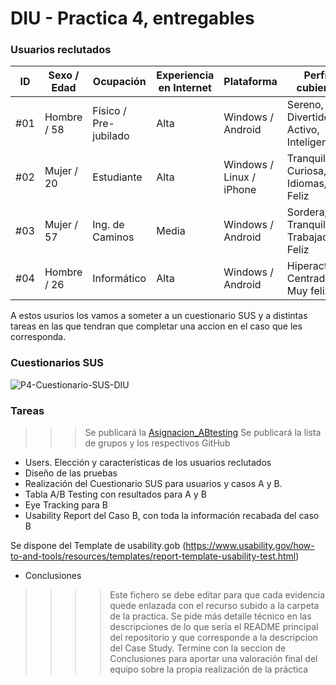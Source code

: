 # DIU - Practica 4, entregables
### Usuarios reclutados

| ID   | Sexo / Edad | Ocupación            | Experiencia en Internet | Plataforma              | Perfil cubierto                                   | TEST | SUS Score |
|------|--------------|-----------------------|--------------------------|--------------------------|---------------------------------------------------|------|------------|
| #01 | Hombre / 58  | Físico / Pre-jubilado | Alta                     | Windows / Android        | Sereno, Divertido, Activo, Inteligente           | A    | 85         |
| #02 | Mujer / 20   | Estudiante            | Alta                     | Windows / Linux / iPhone | Tranquila, Curiosa, Idiomas, Feliz               | A    | 85         |
| #03 | Mujer / 57   | Ing. de Caminos       | Media                    | Windows / Android        | Sordera, Tranquila, Trabajadora, Feliz           | B    | 87.5       |
| #04 | Hombre / 26  | Informático           | Alta                     | Windows / Android        | Hiperactivo, Centrado, Muy feliz                 | B    | 82.5       |

A estos usurios los vamos a someter a un cuestionario SUS y a distintas tareas en las que tendran que completar una accion en el caso que les corresponda.

### Cuestionarios SUS
![P4-Cuestionario-SUS-DIU](https://github.com/user-attachments/assets/88ca7453-7b35-4adc-a314-4ee9677f96e5)

### Tareas





>>> Se publicará la [Asignacion_ABtesting](https://github.com/mgea/DIU/blob/master/P4/Asignacion_ABtesting.pdf)
>>> Se publicará la lista de grupos y los respectivos GitHub

- Users. Elección y características de los usuarios reclutados
- Diseño de las pruebas
- Realización del Cuestionario SUS para usuarios y casos A y B.
- Tabla A/B Testing con resultados para A y B
- Eye Tracking para B
- Usability Report del Caso B, con toda la información recabada del caso B

Se dispone del Template de usability.gob (https://www.usability.gov/how-to-and-tools/resources/templates/report-template-usability-test.html) 
- Conclusiones

>>>> Este fichero se debe editar para que cada evidencia quede enlazada con el recurso subido a la carpeta de la practica. Se pide más detalle técnico en las descripciones de lo que sería el README principal del repositorio y que corresponde a la descripcion del Case Study.
>>>> Termine con la seccion de Conclusiones para aportar una valoración final del equipo sobre la propia realización de la práctica
